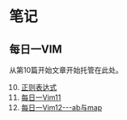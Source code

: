 ﻿笔记
========
每日一VIM
------------------------------
从第10篇开始文章开始托管在此处。 
 
10. [正则表达式](./one_day_one_vim/10.md) 
11. [每日一Vim11](./one_day_one_vim/11.md)
12. [每日一Vim12---ab与map](./one_day_one_vim/12.md)
